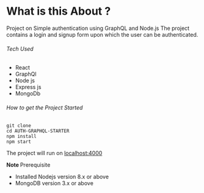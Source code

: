 <h1>What is this About ?  </h1>
Project on Simple authentication using GraphQL and Node.js 
The project contains a login and signup form upon which the user can be authenticated.  

<h6>Tech Used</h6>
<ul>
<li> React </li>
<li> GraphQl </li>
<li> Node js </li>
<li> Express js </li>
<li> MongoDb</li>  
</ul>

<h6>How to get the Project Started</h6>
<code>git clone  <reponame ></code><br>
<code>cd AUTH-GRAPHQL-STARTER </code><br>
<code>npm install </code><br>
<code>npm start  </code>
<br>

The project will run on <u> <a> localhost:4000 </a> </u>

<strong> Note </strong>
Prerequisite
<ul>
<li> Installed Nodejs version 8.x or above </li>
<li> MongoDB version 3.x or above </li>
</ul>